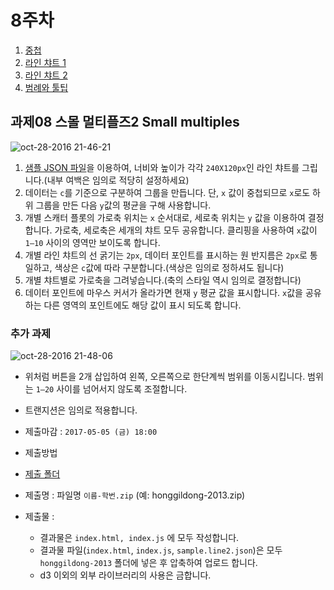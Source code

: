 8주차
===

1. [중첩](./01_nesting.md)
2. [라인 챠트 1](./02_line1.md)
3. [라인 챠트 2](./03_line2.md)
4. [범례와 툴팁](./04_legend_tooltip.md)


## 과제08 스몰 멀티플즈2 Small multiples
![oct-28-2016 21-46-21](https://cloud.githubusercontent.com/assets/253408/19806846/3eadf0ea-9d58-11e6-9862-53c528c45aa4.gif)

1. [샘플 JSON 파일](https://raw.githubusercontent.com/isc-visualization/isc-visualization-2017/master/08/sample/sample.line2.json)을 이용하여, 너비와 높이가 각각 `240X120px`인 라인 챠트를 그립니다.(내부 여백은 임의로 적당히 설정하세요)
2. 데이터는 `c`를 기준으로 구분하여 그룹을 만듭니다. 단, `x` 값이 중첩되므로 `x`로도 하위 그룹을 만든 다음 `y`값의 평균을 구해 사용합니다.
3. 개별 스캐터 플롯의 가로축 위치는 `x` 순서대로, 세로축 위치는 `y` 값을 이용하여 결정합니다. 가로축, 세로축은 세개의 챠트 모두 공유합니다. 클리핑을 사용하여 `x`값이 `1–10` 사이의 영역만 보이도록 합니다.
4. 개별 라인 챠트의 선 굵기는 `2px`, 데이터 포인트를 표시하는 원 반지름은 `2px`로 통일하고, 색상은 `c`값에 따라 구분합니다.(색상은 임의로 정하셔도 됩니다)
5. 개별 챠트별로 가로축을 그려넣습니다.(축의 스타일 역시 임의로 결정합니다)
6. 데이터 포인트에 마우스 커서가 올라가면 현재 `y` 평균 값을 표시합니다. `x`값을 공유하는 다른 영역의 포인트에도 해당 값이 표시 되도록 합니다.


### 추가 과제

![oct-28-2016 21-48-06](https://cloud.githubusercontent.com/assets/253408/19806847/3eaea6e8-9d58-11e6-85c3-d6b81d80d002.gif)

-  위처럼 버튼을 2개 삽입하여 왼쪽, 오른쪽으로 한단계씩 범위를 이동시킵니다. 범위는 `1–20` 사이를 넘어서지 않도록 조절합니다.
- 트랜지션은 임의로 적용합니다.



- 제출마감 : `2017-05-05 (금) 18:00`
- 제출방법
 - [제출 폴더](https://www.dropbox.com/request/9DoUTTrFhuqrad58x3V3)
 - 제출명 : 파일명 `이름-학번.zip` (예: honggildong-2013.zip)
 - 제출물 :
   - 결과물은 `index.html, index.js` 에 모두 작성합니다.
   - 결과물 파일(`index.html`, `index.js`,  `sample.line2.json`)은 모두 `honggildong-2013` 폴더에 넣은 후 압축하여 업로드 합니다.
   - d3 이외의 외부 라이브러리의 사용은 금합니다.
